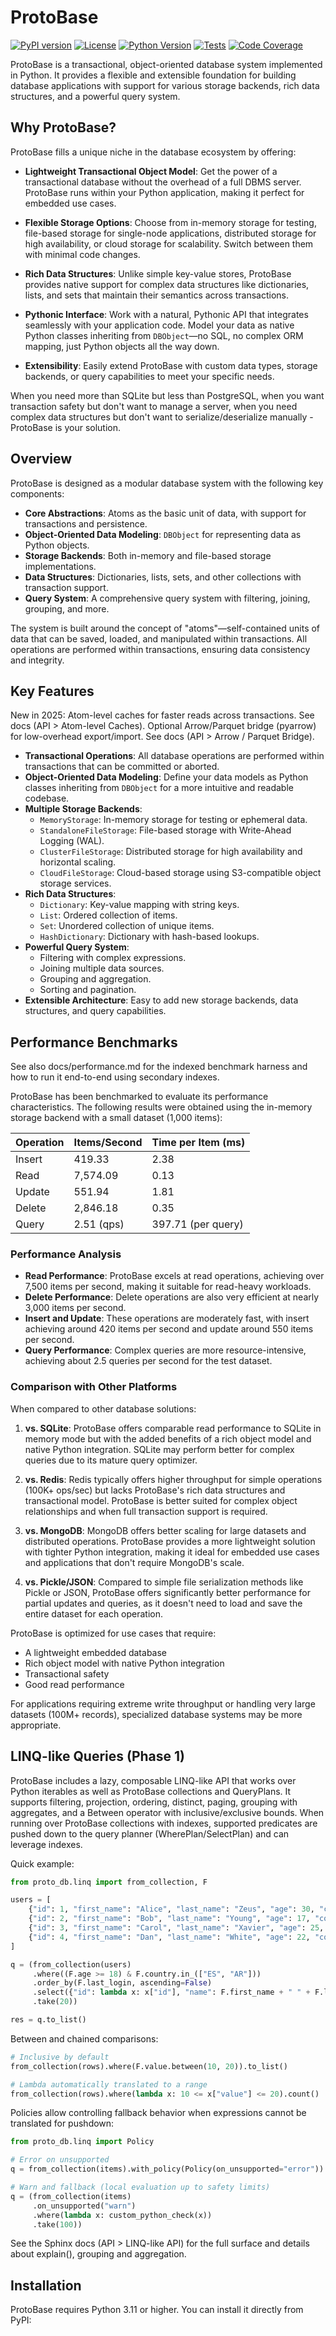 # ProtoBase

[![PyPI version](https://img.shields.io/pypi/v/proto_db.svg)](https://pypi.org/project/proto_db/)
[![License](https://img.shields.io/github/license/yourusername/ProtoBase.svg)](LICENSE)
[![Python Version](https://img.shields.io/pypi/pyversions/proto_db.svg)](https://pypi.org/project/proto_db/)
[![Tests](https://img.shields.io/badge/tests-passing-brightgreen.svg)](https://github.com/yourusername/ProtoBase)
[![Code Coverage](https://img.shields.io/badge/coverage-80%25-yellowgreen.svg)](https://github.com/yourusername/ProtoBase)

ProtoBase is a transactional, object-oriented database system implemented in Python. It provides a flexible and
extensible foundation for building database applications with support for various storage backends, rich data
structures, and a powerful query system.

## Why ProtoBase?

ProtoBase fills a unique niche in the database ecosystem by offering:

- **Lightweight Transactional Object Model**: Get the power of a transactional database without the overhead of a full
  DBMS server. ProtoBase runs within your Python application, making it perfect for embedded use cases.

- **Flexible Storage Options**: Choose from in-memory storage for testing, file-based storage for single-node
  applications, distributed storage for high availability, or cloud storage for scalability. Switch between them with
  minimal code changes.

- **Rich Data Structures**: Unlike simple key-value stores, ProtoBase provides native support for complex data
  structures like dictionaries, lists, and sets that maintain their semantics across transactions.

- **Pythonic Interface**: Work with a natural, Pythonic API that integrates seamlessly with your application code. Model
  your data as native Python classes inheriting from `DBObject`—no SQL, no complex ORM mapping, just Python objects all
  the way down.

- **Extensibility**: Easily extend ProtoBase with custom data types, storage backends, or query capabilities to meet
  your specific needs.

When you need more than SQLite but less than PostgreSQL, when you want transaction safety but don't want to manage a
server, when you need complex data structures but don't want to serialize/deserialize manually - ProtoBase is your
solution.

## Overview

ProtoBase is designed as a modular database system with the following key components:

- **Core Abstractions**: Atoms as the basic unit of data, with support for transactions and persistence.
- **Object-Oriented Data Modeling**: `DBObject` for representing data as Python objects.
- **Storage Backends**: Both in-memory and file-based storage implementations.
- **Data Structures**: Dictionaries, lists, sets, and other collections with transaction support.
- **Query System**: A comprehensive query system with filtering, joining, grouping, and more.

The system is built around the concept of "atoms"—self-contained units of data that can be saved, loaded, and
manipulated within transactions. All operations are performed within transactions, ensuring data consistency and
integrity.

## Key Features

New in 2025: Atom-level caches for faster reads across transactions. See docs (API > Atom-level Caches).
Optional Arrow/Parquet bridge (pyarrow) for low-overhead export/import. See docs (API > Arrow / Parquet Bridge).

- **Transactional Operations**: All database operations are performed within transactions that can be committed or
  aborted.
- **Object-Oriented Data Modeling**: Define your data models as Python classes inheriting from `DBObject` for a more
  intuitive and readable codebase.
- **Multiple Storage Backends**:
    - `MemoryStorage`: In-memory storage for testing or ephemeral data.
    - `StandaloneFileStorage`: File-based storage with Write-Ahead Logging (WAL).
    - `ClusterFileStorage`: Distributed storage for high availability and horizontal scaling.
    - `CloudFileStorage`: Cloud-based storage using S3-compatible object storage services.
- **Rich Data Structures**:
    - `Dictionary`: Key-value mapping with string keys.
    - `List`: Ordered collection of items.
    - `Set`: Unordered collection of unique items.
    - `HashDictionary`: Dictionary with hash-based lookups.
- **Powerful Query System**:
    - Filtering with complex expressions.
    - Joining multiple data sources.
    - Grouping and aggregation.
    - Sorting and pagination.
- **Extensible Architecture**: Easy to add new storage backends, data structures, and query capabilities.

## Performance Benchmarks

See also docs/performance.md for the indexed benchmark harness and how to run it end-to-end using secondary indexes.

ProtoBase has been benchmarked to evaluate its performance characteristics. The following results were obtained using
the in-memory storage backend with a small dataset (1,000 items):

| Operation | Items/Second | Time per Item (ms) |
|-----------|--------------|--------------------|
| Insert    | 419.33       | 2.38               |
| Read      | 7,574.09     | 0.13               |
| Update    | 551.94       | 1.81               |
| Delete    | 2,846.18     | 0.35               |
| Query     | 2.51 (qps)   | 397.71 (per query) |

### Performance Analysis

- **Read Performance**: ProtoBase excels at read operations, achieving over 7,500 items per second, making it suitable
  for read-heavy workloads.
- **Delete Performance**: Delete operations are also very efficient at nearly 3,000 items per second.
- **Insert and Update**: These operations are moderately fast, with insert achieving around 420 items per second and
  update around 550 items per second.
- **Query Performance**: Complex queries are more resource-intensive, achieving about 2.5 queries per second for the
  test dataset.

### Comparison with Other Platforms

When compared to other database solutions:

1. **vs. SQLite**: ProtoBase offers comparable read performance to SQLite in memory mode but with the added benefits of
   a rich object model and native Python integration. SQLite may perform better for complex queries due to its mature
   query optimizer.

2. **vs. Redis**: Redis typically offers higher throughput for simple operations (100K+ ops/sec) but lacks ProtoBase's
   rich data structures and transactional model. ProtoBase is better suited for complex object relationships and when
   full transaction support is required.

3. **vs. MongoDB**: MongoDB offers better scaling for large datasets and distributed operations. ProtoBase provides a
   more lightweight solution with tighter Python integration, making it ideal for embedded use cases and applications
   that don't require MongoDB's scale.

4. **vs. Pickle/JSON**: Compared to simple file serialization methods like Pickle or JSON, ProtoBase offers
   significantly better performance for partial updates and queries, as it doesn't need to load and save the entire
   dataset for each operation.

ProtoBase is optimized for use cases that require:

- A lightweight embedded database
- Rich object model with native Python integration
- Transactional safety
- Good read performance

For applications requiring extreme write throughput or handling very large datasets (100M+ records), specialized
database systems may be more appropriate.

## LINQ-like Queries (Phase 1)

ProtoBase includes a lazy, composable LINQ-like API that works over Python iterables as well as ProtoBase collections and QueryPlans. It supports filtering, projection, ordering, distinct, paging, grouping with aggregates, and a Between operator with inclusive/exclusive bounds. When running over ProtoBase collections with indexes, supported predicates are pushed down to the query planner (WherePlan/SelectPlan) and can leverage indexes.

Quick example:

```python
from proto_db.linq import from_collection, F

users = [
    {"id": 1, "first_name": "Alice", "last_name": "Zeus", "age": 30, "country": "ES", "status": "active", "email": "a@example.com", "last_login": 5},
    {"id": 2, "first_name": "Bob", "last_name": "Young", "age": 17, "country": "AR", "status": "inactive", "email": "b@example.com", "last_login": 10},
    {"id": 3, "first_name": "Carol", "last_name": "Xavier", "age": 25, "country": "US", "status": "active", "email": "c@example.com", "last_login": 2},
    {"id": 4, "first_name": "Dan", "last_name": "White", "age": 22, "country": "AR", "status": "active", "email": "d@example.com", "last_login": 7},
]

q = (from_collection(users)
     .where((F.age >= 18) & F.country.in_(["ES", "AR"]))
     .order_by(F.last_login, ascending=False)
     .select({"id": lambda x: x["id"], "name": F.first_name + " " + F.last_name})
     .take(20))

res = q.to_list()
```

Between and chained comparisons:

```python
# Inclusive by default
from_collection(rows).where(F.value.between(10, 20)).to_list()

# Lambda automatically translated to a range
from_collection(rows).where(lambda x: 10 <= x["value"] <= 20).count()
```

Policies allow controlling fallback behavior when expressions cannot be translated for pushdown:

```python
from proto_db.linq import Policy

# Error on unsupported
q = from_collection(items).with_policy(Policy(on_unsupported="error"))

# Warn and fallback (local evaluation up to safety limits)
q = (from_collection(items)
     .on_unsupported("warn")
     .where(lambda x: custom_python_check(x))
     .take(100))
```

See the Sphinx docs (API > LINQ-like API) for the full surface and details about explain(), grouping and aggregation.

## Installation

ProtoBase requires Python 3.11 or higher. You can install it directly from PyPI:
